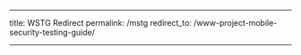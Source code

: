 ---

title: WSTG Redirect
permalink: /mstg
redirect_to: /www-project-mobile-security-testing-guide/

---